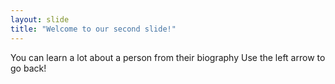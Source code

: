 ```yaml
---
layout: slide
title: "Welcome to our second slide!"
---
```

You can learn a lot about a person from their biography
Use the left arrow to go back!
